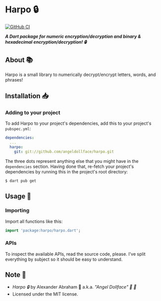 # Harpo :lock:

[![GitHub CI](https://github.com/angeldollface/harpo/actions/workflows/dart.yml/badge.svg)](https://github.com/angeldollface/harpo/actions)

***A Dart package for numeric encryption/decryption and binary & hexadecimal encryption/decryption! :lock:***

## About :books:

Harpo is a small library to numerically decrypt/encrypt letters, words, and phrases!

## Installation :inbox_tray:

### Adding to your project

To add Harpo to your project's dependencies, add this to your project's `pubspec.yml`:

```YAML
dependencies:
  ...
  harpo:
    git: git://github.com/angeldollface/harpo.git
```

The three dots represent anything else that you might have in the `dependencies` section.
Having done that, re-fetch your project's dependencies by running this in the project's root directory:

```bash
$ dart pub get
```

## Usage :hammer:

### Importing

Import all functions like this:

```dart
import 'package:harpo/harpo.dart';
```

### APIs

To inspect the available APIs, read the source code, please. I've split everything by subject so it should be easy to understand.

## Note :scroll:

- *Harpo :lock:* by Alexander Abraham :black_heart: a.k.a. *"Angel Dollface" :dolls: :ribbon:*
- Licensed under the MIT license.

